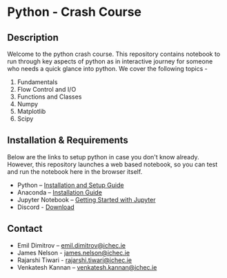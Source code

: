 # Python - Crash Course

## Description
Welcome to the python crash course. This repository contains notebook to run through key aspects of python as in interactive journey for someone who needs a quick glance into python. We cover the following topics -

1. Fundamentals
2. Flow Control and I/O
3. Functions and Classes
4. Numpy
5. Matplotlib
6. Scipy


## Installation & Requirements
Below are the links to setup python in case you don't know already. However, this repository launches a web based notebook, so you can test and run the notebook here in the browser itself.

- Python – [Installation and Setup Guide](https://realpython.com/installing-python/)
- Anaconda – [Installation Guide]( https://docs.anaconda.com/anaconda/install/)
- Jupyter Notebook – [Getting Started with Jupyter](https://jupyter.org/install.html)
- Discord - [Download](https://discord.com/download)


## Contact
- Emil Dimitrov – <emil.dimitrov@ichec.ie>
- James Nelson - <james.nelson@ichec.ie>
- Rajarshi Tiwari - <rajarshi.tiwari@ichec.ie>
- Venkatesh Kannan – <venkatesh.kannan@ichec.ie>

